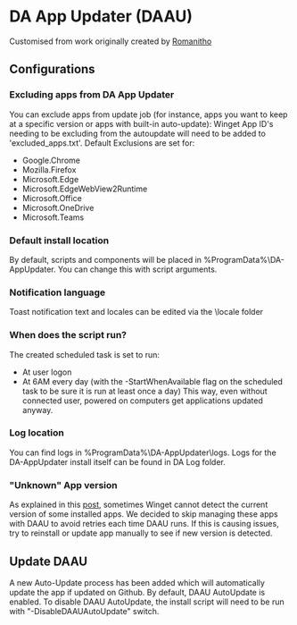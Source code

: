 # DA App Updater (DAAU)
Customised from work originally created by [Romanitho](https://github.com/Romanitho/Winget-AutoUpdate)

## Configurations
### Excluding apps from DA App Updater
You can exclude apps from update job (for instance, apps you want to keep at a specific version or apps with built-in auto-update):
Winget App ID's needing to be excluding from the autoupdate will need to be added to 'excluded_apps.txt'.
Default Exclusions are set for:
* Google.Chrome
* Mozilla.Firefox
* Microsoft.Edge
* Microsoft.EdgeWebView2Runtime
* Microsoft.Office
* Microsoft.OneDrive
* Microsoft.Teams
### Default install location
By default, scripts and components will be placed in %ProgramData%\DA-AppUpdater. You can change this with script arguments.
### Notification language
Toast notification text and locales can be edited via the \locale folder
### When does the script run?
The created scheduled task is set to run:
- At user logon
- At 6AM every day (with the -StartWhenAvailable flag on the scheduled task to be sure it is run at least once a day)
This way, even without connected user, powered on computers get applications updated anyway.
### Log location
You can find logs in %ProgramData%\DA-AppUpdater\logs.
Logs for the DA-AppUpdater install itself can be found in DA Log folder.
### "Unknown" App version
As explained in this [post](https://github.com/microsoft/winget-cli/issues/1255), sometimes Winget cannot detect the current version of some installed apps. We decided to skip managing these apps with DAAU to avoid retries each time DAAU runs.
If this is causing issues, try to reinstall or update app manually to see if new version is detected.
## Update DAAU
A new Auto-Update process has been added which will automatically update the app if updated on Github. By default, DAAU AutoUpdate is enabled. To disable DAAU AutoUpdate, the install script will need to be run with "-DisableDAAUAutoUpdate" switch.